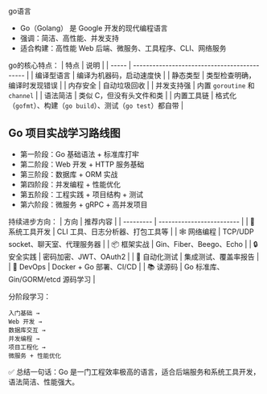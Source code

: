 go语言
- Go（Golang） 是 Google 开发的现代编程语言
- 强调：简洁、高性能、并发支持
- 适合构建：高性能 Web 后端、微服务、工具程序、CLI、网络服务

go的核心特点：
| 特点    | 说明                                           |
| ----- | -------------------------------------------- |
| 编译型语言 | 编译为机器码，启动速度快                                 |
| 静态类型  | 类型检查明确，编译时发现错误                               |
| 内存安全  | 自动垃圾回收                                       |
| 并发支持强 | 内置 `goroutine` 和 `channel`                   |
| 语法简洁  | 类似 C，但没有头文件和类                                |
| 内置工具链 | 格式化（`gofmt`）、构建（`go build`）、测试（`go test`）都自带 |

## Go 项目实战学习路线图
- 第一阶段：Go 基础语法 + 标准库打牢
- 第二阶段：Web 开发 + HTTP 服务基础
- 第三阶段：数据库 + ORM 实战
- 第四阶段：并发编程 + 性能优化
- 第五阶段：工程实践 + 项目结构 + 测试
- 第六阶段：微服务 + gRPC + 高并发项目

持续进步方向：
| 方向        | 推荐内容                      |
| --------- | ------------------------- |
| 🔧 系统工具开发 | CLI 工具、日志分析器、打包工具等        |
| 🕸️ 网络编程  | TCP/UDP socket、聊天室、代理服务器  |
| 📦 框架实战   | Gin、Fiber、Beego、Echo      |
| 🔒 安全实践   | 密码加密、JWT、OAuth2           |
| 🧪 自动化测试  | 集成测试、覆盖率报告                |
| 🚀 DevOps | Docker + Go 部署、CI/CD      |
| 📚 读源码    | Go 标准库、Gin/GORM/etcd 源码学习 |

分阶段学习：
```
入门基础 →
Web 开发 →
数据库交互 →
并发编程 →
项目工程化 →
微服务 + 性能优化
```

✅ 总结一句话：Go 是一门工程效率极高的语言，适合后端服务和系统工具开发，语法简洁、性能强大。
